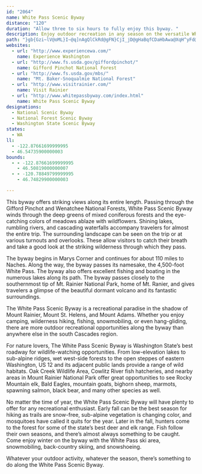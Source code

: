 ```yaml
---
id: "2064"
name: White Pass Scenic Byway
distance: "120"
duration: "Allow three to six hours to fully enjoy this byway. "
description: Enjoy outdoor recreation in any season on the versatile White Pass Scenic Byway. Its astounding beauty and eclectic style will keep you coming back for years.
path: "}gb{Gzi~lV@oML}I~@q]nAgQlCkRd@gFN}CjI_jD@gHaBqfCDaHbAwa@XqH^yFd@sFr@{FjRgwAdo@iwE^sDNeEBc^Ne}@@{p@Xkz@QwzADkp@Is]By^PccAH{pARimA_@sKmBkVKyEDyCjAkSfCyh@JaIQyHS{C{Geo@KiCHyDRgCt@gDvYyw@rAoExFwTlCsIxQge@|Rkf@hByCxB{BnU{OlCaClAsBrAmDf@sCP_BJmB?cBO}D_@kCiUkkAg@oBcBsEuAqC_BaCgBsB}BsB_BaAiBy@}y@yQyCgAyBmAsB}A{CuC_CyCiB_DuAuCwCyHiAgEo@{EU{F@yDb@yFj@mDvB{Gt@gBjIyO~@kCv@uCTeBTeBN}DYcv@QeFaBw[QgG?cPXcVC}[BoE?}eAMoF[gFcLsnA_AiJcAqHiCwMiAqEmJyYiC_HiJy[{@qDsAwHu@yFmAuMe@gKOwM`Ai}@`@yHhAuKt@eEz@}DlBqGhQud@dAkEx@mGRcDb@cUHkCnAwNPkDLyGI}I_@mJe@mFy@sG_@gEIyENgEd@aEb@qBr@yBzMm^bAsDhEkRZqBXaEFwBFsj@EcD[eEw@{DaMs`@eBkEu[io@u@qB}EiRc@gC_@yDIyFHoCrC_e@?mEYgEe@kCiAoDgOo\\uBcGiAsEs@yDo@mGO_DKmFDsFZsGb@aE|Ea`@b@gFN_DDmFC{COeE[aEcAmHmB_Imm@unBs@mC_AgGsCmd@YgIH_IN{CfCa^dCkWXwHBgQNeE^}EdAwJvC_TnAaH^_Bx@gClAsCnQk]jAmBzVaXbBaCd@}@bAaD~BaO|@aEtAgEfBgD`B{Brc@kg@pBsCz@_BvAmDfGwRdBqEtJ_PxCmFrD_JxAgEjHe\\bAqCtAaCx@_AdKgJn@y@x@eBn@mBh@_Dx@qMT_Cn@mCbA{B~@wApk@yl@dA{A`AeBhAeDt@uDfI}r@\\kBp@gCjDgJx@eFPuCAmCSkDcD}Pu@gGQaH`@oX?aDWaEu@mEu@kCg@mAgMwX_BeEaAmDye@{yB_AoDiAeDw]yz@aEsKacAkeDqAyFo@gEcJalAw@_Iq@yFmB{I_T}t@sR}s@_AyEa@yC[aEUaEEeEDgETmFzFcs@rEmh@t@yHxD_XlD}SzCsMhJwYx@mDf@sDjOkeCn@cYTmFh@gFpDqWd@oFHyBByEMsDUwC]sCcDqPoE}ScAgJe@{Mc@_]@sDHqC^iEb@eDXsArAoEbAiEToBr@mJZaBr@yBhA}E^gCT}CX_Mb@cMdA{RA{xAlEcvBnD}hRO{KsG}iBaEqoAEqFRaH~AkUvGmz@d@uIXiK?{HEmFYyHs@cKy@mH{RuuAsAeHiAuEcD{KcD_IuDiHk]aj@yGmLu_@uw@uRae@mUoi@}Vem@ib@_bAif@ujAaAsBiBeD{AyBkD_E{D{CkDmBmE_BcDk@iDUid@kB}Ca@yFuAsBo@aD}AyCiBaF_E}i@_k@eN{MgNqNaDsCyEyC_R{JmCmAwXeOyQcJyBsAmFyDuHuGsF_G_CuCwB_DsBgDkvAwiC{JiRgk@cvAuFoP_P{l@iBeF{BsEoNwRw@y@kA_AyB_As@SaGm@_QsCmCsA{AsAmQuVoBqBiBaAaF_B_CgAyAsAcBsCyCwG{BaFu@{BOg@U_BgAaNQ_B]uA_@qAu@eBqHoMsAsCi@eBa@iB{BmNy@gCoAcCiBiBcDkBaJgCgGyByAMmDeAiCYuHCuBb@}@`@cAp@eAdAeBrCsC|GgAvA{ArA}Ar@_AXaIxAiAAg@Ou@a@y@aA}GiRc@wBKyA?uGIyB_@kCy@gCe@q@i@c@}CeAmAq@o@w@yAqCu@}@m@_@eCy@y@_@}AgB]sAOgBA}ArAcRTaCjAyEx@_Bx@gA`FyE|FaD`Dk@n@_@^m@hBcBlAcCzBoNhAeEfA_DrBiEdCkEfA_AxBaA`GmBhBqAdC_Dh@_AbAgCvEcQzBgHjC{FfHyLrAiDj@mCRkE_@}TD_E^{B|B_Id@{BBqEDaBNmBd@wCvBcHlFsKfDaMt@wBtAwCh@y@fG_IbAcBr@_Bj@kBr@gERyC@sBLsBc@uEI_DAwCJcDbAmFb@kDNyCZaB^qDL}CCqBS{Bk@qBw@_Bk@aBs@mDO_B?aAHyAlC{SrBgKnC{K\\aBTwDIcIB_AZyB^mArAmB|EmDhBqBxOsYx@qAtAmAjEmB~AiAvLeQpBsBjJaI`AeBxBgG`AsAhA}@jJoEhAw@nBsBvFuJtDuKf@aAnFmHtFaLdA_BxAgAjNsDzAs@~AsAxFmH|@y@z@y@xHmFxAyAhA}Az@gBnKcXtCiFfDmExCwCjJwHlAq@zAW|@DtNlCl@AxAc@nAcAtCaGfAcAb@Sv@YbAEvFPrAk@h@_@|@sA^_ATeA~@oGlByGNgAD}BcB_T{@mCeDgEu@iBc@uB}Gah@UmF_@mOYuDm@mDaAyDmEyMYuA{Ee\\kAmFsAmDcB}CqEaG{@mBy@aCcBgNiBaMyDe]wB{LyBoIkLya@cCmHePw^qGqQ_CwHiA{BcAq@iB[sLSqAQmB_Ai@s@_@y@YyAEsDXoBrBwFZ{A\\eBFgBk@sOqCaZg@_BcAqBkEmE_FyBo@G}@?mEhAuAGc@Ue@k@i@y@]}@UmASgC?gHKaBy@sCyAsC_BiCy@iBm@wAk@gCWkC_A_Sk@sHmBgMiA{FcAsGo@gCoB_FOmACaAJsAb@kBl@eAp@a@bC}@vGGr@SRMh@y@VeCO_Gk@qMm@eGkBsJi@oDy@gKOaGHuRd@uY?eSn@sOJ}GAmJZuIRcBx@gDbEwMpCuLp@eBzCoFnAsDn@qCb@uCVqCH{BYsB[qAOmA?_AN_Bj@kArBgCb@s@d@qARiANwBHmYJ_J\\iN^aHh@{Ft@}DvAcFnCyFfCmDtByBvFqEpFaFjAuAvAwCz@oEHqDk@ih@?mLHmCd@{ElD}VHsE?sDSkDYiC{HqZo@yCYgCGwGz@_Q|Cqf@x@mG|AuHjCgPb@uDLeEFuEEsFsAwWDsFLeDb@{EN{C?_DSmFKiKZ{ICkC_@oJX}EvAqLZoVEiJyDcXOyC?aB^cXJkCbAuLC{BeAaK@qAF_Bd@sFrAwMHqC?aBS_DOy@e@{AeJgS_BaEmA{E_EcVm@eIR}FbAgPDuOJoFLyBh@aFdC_Ot@iB`DmFh@_BRsANkB?gCSkDo@eEyAaFqAgDwL_a@oBaEyAyByB{BcAyAiAyCkCgIaAeCwB_EkIqNg@eBcCmLw@cC[k@_@c@aBgA_WiHkJkHiCyAuLoCoBq@y@m@i@k@}@oBk@wCCyB~@{f@HmLIiJYgH_BgUiD}Zc@iG}@qTKuUKsDQ{Bg@sB}@qCaMuT{HqOiDyF}FsLsBgDkC{F{BmIS{A}Gc{@I_BBsFNyCZaDv@gDdFwRf@eCTeDb@cS?yCWmFeAcLO{GDeD`G}s@fDaPzCuMl@{DHqAEaEi@uM?kFDuAbBwVHaE@yGIqD[cH_AuLIqCXcEnBgIh@}F?oA_@wEo@uB}B{FsAyE[_COuDJkDJyAb@kCbAuClEgIr@yCTsBBmBIkCw@}JK_G|D{iAn@oPLuI?kES{Jw@uJ{AqVOsAyA_HiAmC_AaBgBqBsGmEiBaBeEgGeAcCsB{FqI_WaLk[iAwBgKoOmCuEs@yBYsBA_C~B{m@?sCMeEWaDy@_Fi@uBiA}C_JyN{@_CiBqGqB}KwEi]uAiIgGiUcAgB_ByAiAe@aLsA_Be@m@_@oBgC_@y@gAgDa@kCIkA?iAPsE~Hww@TwBDgBBqDI}Dm@_GeA_FcAsD_AyBmBiD_D_EyByByAm@iAKsAJcARcH~CkCf@wFp@aBK}@Y_Am@oAiBm@uAe@eCqAwQeAgGiAqDsCcHu@yAaKuUsAaC}@kAk@m@yBaB}A_A}FyAmAe@oA}@s@{@e@eAi@qBY{D|Cy\\RkECiEU_Dc@{Ce@mBwEgN{Me_@i@cCg@oCWyC}Ccx@c@mEe@aC}AsD_B}BgDcDeByBmCgF_AqC}@{Du@uFOoBIyBEoFPaFl@sFn@mDhAyDxEoKh@_Bh@kDLoBDyBMaCq@eEmFcXc@gEOaFP_Gf@{DbFaSXaBJwAAwCIuA_@mBe@oA]k@mByBoQqOuBcB{JiJmCkDyC{EmC_GuAaEi\\{iAiCqG_CmE{CmEkCuCaDmCyCsBiEwBaDu@}Gy@{LcAeLUoRqA"
websites:
  - url: "http://www.experiencewa.com/"
    name: Experience Washington
  - url: "http://www.fs.usda.gov/giffordpinchot/"
    name: Gifford Pinchot National Forest
  - url: "http://www.fs.usda.gov/mbs/"
    name: "Mt. Baker-Snoqualmie National Forest"
  - url: "http://www.visitrainier.com/"
    name: Visit Rainier
  - url: "http://www.whitepassbyway.com/index.html"
    name: White Pass Scenic Byway
designations:
  - National Scenic Byway
  - National Forest Scenic Byway
  - Washington State Scenic Byway
states:
  - WA
ll:
  - -122.87661699999995
  - 46.54735900000003
bounds:
  - - -122.87661699999995
    - 46.50819000000007
  - - -120.78849799999995
    - 46.74829900000003

---
```


This byway offers striking views along its entire length.
Passing through the Gifford Pinchot and Wenatchee National Forests, White Pass Scenic Byway winds through the deep greens of mixed coniferous forests and the eye-catching colors of meadows ablaze with wildflowers. Shining lakes, rumbling rivers, and cascading waterfalls accompany travelers for almost the entire trip. The surrounding landscape can be seen on the trip or at various turnouts and overlooks. These allow visitors to catch their breath and take a good look at the striking wilderness through which they pass.

The byway begins in Marys Corner and continues for about 110 miles to Naches. Along the way, the byway passes its namesake, the 4,500-foot White Pass. The byway also offers
excellent fishing and boating in the numerous lakes along its path. The byway passes closely to the southernmost tip of Mt. Rainier National Park, home of Mt. Ranier, and gives travelers a glimpse of the beautiful dormant volcano and its fantastic surroundings.

The White Pass Scenic Byway is a recreational paradise in the shadow of Mount Rainier, Mount St. Helens, and Mount Adams. Whether you enjoy camping, wilderness hiking, fishing, snowmobiling, or even hang-gliding, there are more outdoor recreational opportunities along the byway than anywhere else in the south Cascades region.

For nature lovers, The White Pass Scenic Byway is Washington State’s best roadway for wildlife-watching opportunities.
From low-elevation lakes to sub-alpine ridges, wet west-side forests to the open steppes of eastern Washington, US 12 and its adjacent public lands provide a range of wild habitats. Oak Creek Wildlife Area, Cowlitz River fish hatcheries, and nearby areas in Mount Rainier National Park offer great opportunities to see Rocky Mountain elk, Bald Eagles, mountain goats, bighorn sheep, marmots, spawning salmon, black bear, and many other species as well.

No matter the time of year, the White Pass Scenic Byway will have plenty to offer for any recreational enthusiast. Early fall can be the best season for hiking as trails are snow-free, sub-alpine vegetation is changing color, and mosquitoes have called it quits for the year. Later in the fall, hunters come to the forest for some of the state’s best deer and elk range. Fish follow their own seasons, and there’s almost always something to be caught. Come enjoy winter on the byway with the White Pass ski area, snowmobiling, back-country skiing, and snowshoeing.

Whatever your outdoor activity, whatever the season, there’s something to do along the White Pass Scenic Byway.
